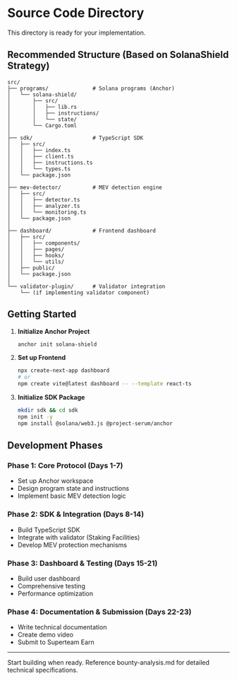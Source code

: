 # Source Code Directory

This directory is ready for your implementation.

## Recommended Structure (Based on SolanaShield Strategy)

```
src/
├── programs/              # Solana programs (Anchor)
│   └── solana-shield/
│       ├── src/
│       │   ├── lib.rs
│       │   ├── instructions/
│       │   └── state/
│       └── Cargo.toml
│
├── sdk/                   # TypeScript SDK
│   ├── src/
│   │   ├── index.ts
│   │   ├── client.ts
│   │   ├── instructions.ts
│   │   └── types.ts
│   └── package.json
│
├── mev-detector/          # MEV detection engine
│   ├── src/
│   │   ├── detector.ts
│   │   ├── analyzer.ts
│   │   └── monitoring.ts
│   └── package.json
│
├── dashboard/             # Frontend dashboard
│   ├── src/
│   │   ├── components/
│   │   ├── pages/
│   │   ├── hooks/
│   │   └── utils/
│   ├── public/
│   └── package.json
│
└── validator-plugin/      # Validator integration
    └── (if implementing validator component)
```

## Getting Started

1. **Initialize Anchor Project**
   ```bash
   anchor init solana-shield
   ```

2. **Set up Frontend**
   ```bash
   npx create-next-app dashboard
   # or
   npm create vite@latest dashboard -- --template react-ts
   ```

3. **Initialize SDK Package**
   ```bash
   mkdir sdk && cd sdk
   npm init -y
   npm install @solana/web3.js @project-serum/anchor
   ```

## Development Phases

### Phase 1: Core Protocol (Days 1-7)
- Set up Anchor workspace
- Design program state and instructions
- Implement basic MEV detection logic

### Phase 2: SDK & Integration (Days 8-14)
- Build TypeScript SDK
- Integrate with validator (Staking Facilities)
- Develop MEV protection mechanisms

### Phase 3: Dashboard & Testing (Days 15-21)
- Build user dashboard
- Comprehensive testing
- Performance optimization

### Phase 4: Documentation & Submission (Days 22-23)
- Write technical documentation
- Create demo video
- Submit to Superteam Earn

---

Start building when ready. Reference bounty-analysis.md for detailed technical specifications.
